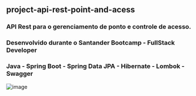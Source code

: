 ## project-api-rest-point-and-acess

### API Rest para o gerenciamento de ponto e controle de acesso.

### Desenvolvido durante o Santander Bootcamp - FullStack Developer

### Java - Spring Boot - Spring Data JPA - Hibernate - Lombok - Swagger

![image](https://user-images.githubusercontent.com/6122791/123674340-e3a4ae00-d817-11eb-8e50-4b95c0d0efc2.png)

